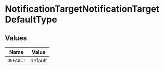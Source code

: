 # NotificationTargetNotificationTargetDefaultType


## Values

| Name      | Value     |
| --------- | --------- |
| `DEFAULT` | default   |
